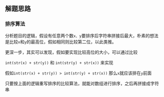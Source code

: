 ## 解题思路

### 排序算法

分析题目的逻辑，假设有任意两个数`x、y`要排序后字符串拼接后最大，朴素的想法是比较`x`和`y`的最高位，假如相同则比较第二位，以此类推。

更深一步，其实可以发现，假如要实现比较高位的大小，可以通过比较

`int(str(x) + str(y))` 和 `int(str(y) + str(x))` 来实现

假如`int(str(x) + str(y)) > int(str(y) + str(x))` 那么`x`就应该排在`y`前面

只要按上面的逻辑重写排序的比较算法，就能对数组进行排序，之后再拼接成字符串